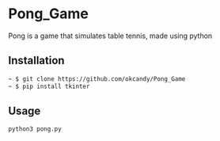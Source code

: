 # Pong_Game

Pong is a game that simulates table tennis, made using python

## Installation

```bash
~ $ git clone https://github.com/okcandy/Pong_Game
~ $ pip install tkinter
```

## Usage

```python
python3 pong.py
```

